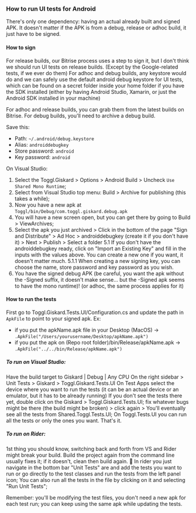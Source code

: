 ### How to run UI tests for Android

There's only one dependency: having an actual already built and signed APK.
It doesn't matter if the APK is from a debug, release or adhoc build, it just have to be signed.

#### How to sign
For release builds, our Bitrise process uses a step to sign it, but I don't think we should run UI tests on release builds. (Except by the Google-related tests, if we ever do them)
For adhoc and debug builds, any keystore would do and we can safely use the default android debug keystore for UI tests, which can be found on a secret folder inside your home folder if you have the SDK installed (either by having Android Studio, Xamarin, or just the Android SDK installed in your machine)

For adhoc and release builds, you can grab them from the latest builds on Bitrise.
For debug builds, you'll need to archive a debug build.

Save this:
- Path: `~/.android/debug.keystore`
- Alias: `androiddebugkey`
- Store password: `android`
- Key password: `android`

On Visual Studio:
1. Select the Toggl.Giskard > Options > Android Build > Uncheck `Use Shared Mono Runtime`; 
2. Select from Visual Studio top menu: Build > Archive for publishing (this takes a while);
3. Now you have a new apk at `Toggl/bin/Debug/com.toggl.giskard.debug.apk`
4. You will have a new screen open, but you can get there by going to Build > ViewArchives;
5. Select the apk you just archived > Click in the bottom of the page "Sign and Distribute" > Ad Hoc > androiddebugkey (create it if you don't have it) > Next > Publish > Select a folder
5.1 If you don't have the androiddebugkey ready, click on "Import an Existing Key" and fill in the inputs with the values above. You can create a new one if you want, it doesn't matter much.
5.1.1 When creating a new signing key, you can choose the name, store password and key password as you wish. 
6. You have the signed debug APK (be careful, you want the apk without the -Signed suffix, it doesn't make sense... but the -Signed apk seems to have the mono runtime)! (or adhoc, the same process applies for it)

#### How to run the tests
First go to Toggl.Giskard.Tests.UI/Configuration.cs and update the path in `ApkFile` to point to your signed apk.
Ex: 
- if you put the apkName.apk file in your Desktop (MacOS) -> `.ApkFile("/Users/yourusername/Desktop/apkName.apk")`
- if you put the apk on (Repo root folder)/bin/Release/apkName.apk -> `.ApkFile("../../bin/Release/apkName.apk")`

##### To run on Visual Studio:
Have the build target to Giskard | Debug | Any CPU
On the right sidebar > Unit Tests > Giskard > Toggl.Giskard.Tests.UI
On Test Apps select the device where you want to run the tests (it can be an actual device or an emulator, but it has to be already running)
If you don't see the tests there yet, double click on the Giskard > Toggl.Giskard.Tests.UI; fix whatever bugs might be there (the build might be broken) > click again > You'll eventually see all the tests from Shared.Toggl.Tests.UI;
On Toggl.Tests.UI you can run all the tests or only the ones you want.
That's it. 

##### To run on Rider:
1st thing you should know, switching back and forth from VS and Rider might break your build. Build the project again from the command line usually fixes it; if it doesn't, clean then build again. :see_no_evil:
In rider you just navigate in the bottom bar "Unit Tests" are and add the tests you want to run or go directly to the test classes and run the tests from the left panel icon; You can also run all the tests in the file by clicking on it and selecting "Run Unit Tests";

Remember: you'll be modifying the test files, you don't need a new apk for each test run; you can keep using the same apk while updating the tests.